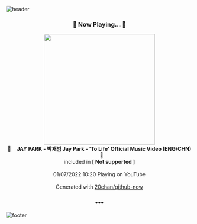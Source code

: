 ![header](https://capsule-render.vercel.app/api?type=wave&height=170&section=header&text=Hi.%20I'm%20SHIFT&fontColor=090707&fontAlignX=45&fontAlignY=65&fontSize=100)

<h3 align="center">🎵 Now Playing... 🎵</h3>
<p align="center">
  <a href="https://www.youtube.com/channel/UCK5fO9Q2gitao0M5yQvPnvw">
    <img width="300" src="https://yt3.ggpht.com/ytc/AKedOLTL9K6bwnr8fCWeFumOypL1Se_bfDyOO0Lc6cjw=s48-c-k-c0x00ffffff-no-rj-mo">
  </a>
  <br>
  🎵&nbsp&nbsp&nbsp <b>JAY PARK - 박재범 Jay Park - 'To Life' Official Music Video (ENG/CHN)</b> &nbsp&nbsp&nbsp🎵
  <br>
  included in <b>[ Not supported ]</b>
  
  <br />
  <br />
  01/07/2022 10:20 Playing on YouTube
  <br />
  <br />
  Generated with <a href="https://github.com/20chan/github-now">20chan/github-now</a>
</p>

<h3 align="center">•••</h3>

![footer](https://capsule-render.vercel.app/api?type=wave&height=150&section=footer)
